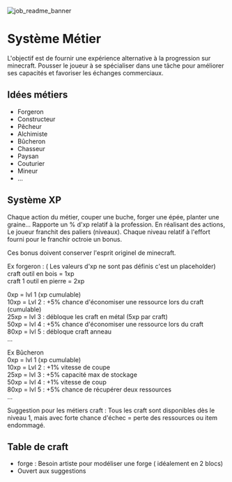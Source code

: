 
![job_readme_banner](https://github.com/NathanDestrez/Minecraft_Big_Aventure/assets/113355529/4b9dbaf9-501e-46a9-8fc6-225059b6280c)

# Système Métier

L'objectif est de fournir une expérience alternative à la progression sur minecraft. 
Pousser le joueur à se spécialiser dans une tâche pour améliorer ses capacités et favoriser les échanges commerciaux.

## Idées métiers

- Forgeron
- Constructeur
- Pêcheur
- Alchimiste
- Bûcheron
- Chasseur
- Paysan
- Couturier
- Mineur
- ...

## Système XP 

Chaque action du métier, couper une buche, forger une épée, planter une graine... Rapporte un % d'xp relatif à la profession. En réalisant des actions,
Le joueur franchit des paliers (niveaux). Chaque niveau relatif à l'effort fourni pour le franchir octroie un bonus.

Ces bonus doivent conserver l'esprit originel de minecraft. 

Ex forgeron : ( Les valeurs d'xp ne sont pas définis c'est un placeholder)<br />
craft outil en bois = 1xp<br />
craft 1 outil en pierre = 2xp <br />

0xp = lvl 1 (xp cumulable)<br />
10xp = Lvl 2 : +5% chance d'économiser une ressource lors du craft (cumulable)<br />
25xp = lvl 3 : débloque les craft en métal (5xp par craft)<br /> 
50xp = lvl 4 : +5% chance d'économiser une ressource lors du craft<br />
80xp = lvl 5 : débloque craft anneau<br /> 
...<br />

Ex Bûcheron<br /> 
0xp = lvl 1 (xp cumulable)<br />
10xp = Lvl 2 : +1% vitesse de coupe<br />
25xp = lvl 3 : +5% capacité max de stockage<br />
50xp = lvl 4 : +1% vitesse de coup<br />
80xp = lvl 5 : +5% chance de récupérer deux ressources<br /> 
...<br />

Suggestion pour les métiers craft : Tous les craft sont disponibles dès le niveau 1, mais avec forte chance d'échec = perte des ressources ou item endommagé. 

## Table de craft

- forge : Besoin artiste pour modéliser une forge ( idéalement en 2 blocs) 
- Ouvert aux suggestions



